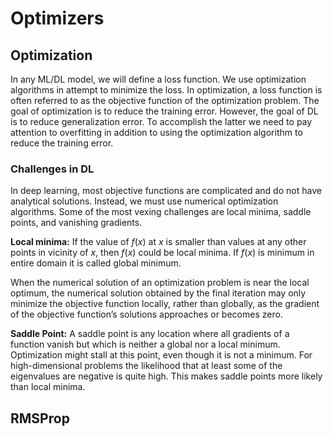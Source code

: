 # Optimizers

## Optimization 
In any ML/DL model, we will define a loss function. We use optimization algorithms in attempt to minimize the loss.
In optimization, a loss function is often referred to as the objective function of the optimization problem.
The goal of optimization is to reduce the training error. However, the goal of DL is to reduce generalization error.
To accomplish the latter we need to pay attention to overfitting in addition to using the optimization algorithm to reduce the training error.

### Challenges in DL
In deep learning, most objective functions are complicated and do not have analytical solutions. Instead, we must use numerical optimization algorithms.
Some of the most vexing challenges  are local minima, saddle points, and vanishing gradients.

**Local minima:** If the value of $f(x)$ at $x$ is smaller than values at any other points in vicinity of $x$, then $f(x)$ could be local minima.
If $f(x)$ is minimum in entire domain it is called global minimum. 

When the numerical solution of an optimization problem is near the local optimum, the numerical solution obtained by the final iteration may only minimize the objective function locally, rather than globally, as the gradient of the objective function’s solutions approaches or becomes zero.

**Saddle Point:** A saddle point is any location where all gradients of a function vanish but which is neither a global nor a local minimum. 
Optimization might stall at this point, even though it is not a minimum. For high-dimensional problems the likelihood that at least some of the eigenvalues are negative is quite high. This makes saddle points more likely than local minima.



## RMSProp